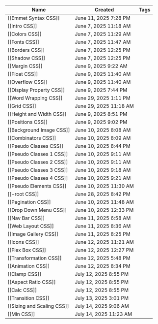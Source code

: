 | Name                       | Created                | Tags |
| -------------------------- | ---------------------- | ---- |
| [[Emmet Syntax CSS]]       | June 11, 2025 7:28 PM  |      |
| [[Intro CSS]]              | June 7, 2025 11:18 AM  |      |
| [[Colors CSS]]             | June 7, 2025 11:29 AM  |      |
| [[Fonts CSS]]              | June 7, 2025 11:47 AM  |      |
| [[Borders CSS]]            | June 7, 2025 12:25 PM  |      |
| [[Shadow CSS]]             | June 7, 2025 12:25 PM  |      |
| [[Margin CSS]]             | June 9, 2025 9:22 AM   |      |
| [[Float CSS]]              | June 9, 2025 11:40 AM  |      |
| [[Overflow CSS]]           | June 9, 2025 11:40 AM  |      |
| [[Display Property CSS]]   | June 9, 2025 7:44 PM   |      |
| [[Word Wrapping CSS]]      | June 29, 2025 1:11 PM  |      |
| [[Grid CSS]]               | June 29, 2025 11:18 AM |      |
| [[Height and Width CSS]]   | June 9, 2025 8:51 PM   |      |
| [[Positions CSS]]          | June 9, 2025 9:02 PM   |      |
| [[Background Image CSS]]   | June 10, 2025 8:08 AM  |      |
| [[Combinators CSS]]        | June 10, 2025 8:09 AM  |      |
| [[Pseudo Classes CSS]]     | June 10, 2025 8:44 PM  |      |
| [[Pseudo Classes 1 CSS]]   | June 10, 2025 9:11 AM  |      |
| [[Pseudo Classes 2 CSS]]   | June 10, 2025 9:11 AM  |      |
| [[Pseudo Classes 3 CSS]]   | June 10, 2025 9:18 AM  |      |
| [[Pseudo Classes 4 CSS]]   | June 10, 2025 9:21 AM  |      |
| [[Pseudo Elements CSS]]    | June 10, 2025 11:30 AM |      |
| [[-root CSS]]              | June 28, 2025 8:42 PM  |      |
| [[Pagination CSS]]         | June 10, 2025 11:48 AM |      |
| [[Drop  Down Menu CSS]]    | June 10, 2025 12:33 PM |      |
| [[Nav Bar CSS]]            | June 11, 2025 6:58 AM  |      |
| [[Web Layout CSS]]         | June 11, 2025 8:36 AM  |      |
| [[Image Gallery CSS]]      | June 11, 2025 8:25 PM  |      |
| [[Icons CSS]]              | June 12, 2025 11:21 AM |      |
| [[Flex Box CSS]]           | June 12, 2025 12:27 PM |      |
| [[Transformation CSS]]     | June 12, 2025 5:48 PM  |      |
| [[Animation CSS]]          | June 12, 2025 8:34 PM  |      |
| [[Clamp CSS]]              | July 12, 2025 8:55 PM  |      |
| [[Aspect Ratio CSS]]       | July 12, 2025 8:55 PM  |      |
| [[Calc CSS]]               | July 12, 2025 8:55 PM  |      |
| [[Transition CSS]]         | July 13, 2025 3:01 PM  |      |
| [[Sizing and Scaling CSS]] | July 14, 2025 9:06 AM  |      |
| [[Min CSS]]                | July 14, 2025 11:23 AM |      |

  